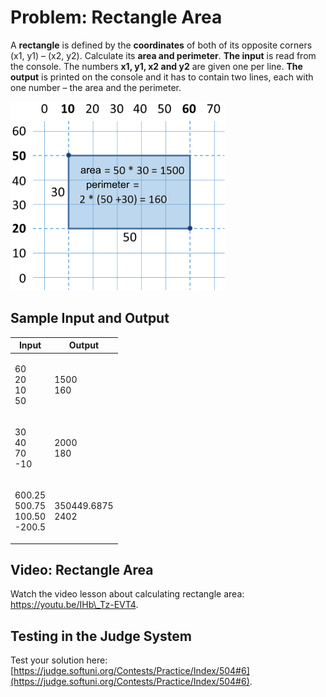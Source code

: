 # Problem: Rectangle Area

A **rectangle** is defined by the **coordinates** of both of its opposite corners (x1, y1) – (x2, y2). Calculate its **area and perimeter**. **The input** is read from the console. The numbers **x1, y1, x2 and y2** are given one per line. **The output** is printed on the console and it has to contain two lines, each with one number – the area and the perimeter.

![](../../../../assets/chapter-2-images/07.Rectangle-area-01.png)

## Sample Input and Output

| Input                                       | Output                     |
| ------------------------------------------- | -------------------------- |
| <p>60<br>20<br>10<br>50</p>                 | <p>1500<br>160</p>         |
| <p>30<br>40<br>70<br>-10</p>                | <p>2000<br>180</p>         |
| <p>600.25<br>500.75<br>100.50<br>-200.5</p> | <p>350449.6875<br>2402</p> |

## Video: Rectangle Area

Watch the video lesson about calculating rectangle area: https://youtu.be/IHb\_Tz-EVT4.

## Testing in the Judge System

Test your solution here: [https://judge.softuni.org/Contests/Practice/Index/504#6](https://judge.softuni.org/Contests/Practice/Index/504#6).
